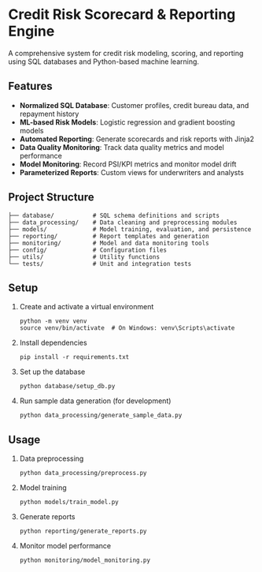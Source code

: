 # Credit Risk Scorecard & Reporting Engine

A comprehensive system for credit risk modeling, scoring, and reporting using SQL databases and Python-based machine learning.

## Features

- **Normalized SQL Database**: Customer profiles, credit bureau data, and repayment history
- **ML-based Risk Models**: Logistic regression and gradient boosting models
- **Automated Reporting**: Generate scorecards and risk reports with Jinja2
- **Data Quality Monitoring**: Track data quality metrics and model performance
- **Model Monitoring**: Record PSI/KPI metrics and monitor model drift
- **Parameterized Reports**: Custom views for underwriters and analysts

## Project Structure

```
├── database/           # SQL schema definitions and scripts
├── data_processing/    # Data cleaning and preprocessing modules 
├── models/             # Model training, evaluation, and persistence
├── reporting/          # Report templates and generation
├── monitoring/         # Model and data monitoring tools
├── config/             # Configuration files
├── utils/              # Utility functions
└── tests/              # Unit and integration tests
```

## Setup

1. Create and activate a virtual environment
   ```
   python -m venv venv
   source venv/bin/activate  # On Windows: venv\Scripts\activate
   ```

2. Install dependencies
   ```
   pip install -r requirements.txt
   ```

3. Set up the database
   ```
   python database/setup_db.py
   ```

4. Run sample data generation (for development)
   ```
   python data_processing/generate_sample_data.py
   ```

## Usage

1. Data preprocessing
   ```
   python data_processing/preprocess.py
   ```

2. Model training
   ```
   python models/train_model.py
   ```

3. Generate reports
   ```
   python reporting/generate_reports.py
   ```

4. Monitor model performance
   ```
   python monitoring/model_monitoring.py
   ``` 